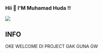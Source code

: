 ### Hii 👋 I'M Muhamad Huda !!

<img src="https://hudaxcode.xyz/IMG/tsu1.jpg"/>

## INFO
OKE WELCOME DI PROJECT GAK GUNA GW
